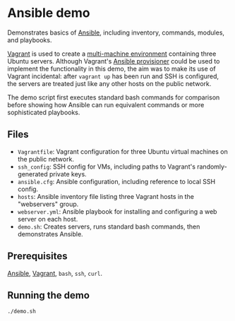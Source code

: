 # Ansible demo

Demonstrates basics of [Ansible](http://www.ansible.com/),
including inventory, commands, modules, and playbooks.

[Vagrant](https://www.vagrantup.com/) is used to create a
[multi-machine environment](http://docs.vagrantup.com/v2/multi-machine/index.html)
containing three Ubuntu servers.
Although Vagrant's [Ansible provisioner](http://docs.vagrantup.com/v2/provisioning/ansible.html)
could be used to implement the functionality in this demo, the aim was to make its use of Vagrant
incidental: after `vagrant up` has been run and SSH is configured, the servers are treated just
like any other hosts on the public network.

The demo script first executes standard bash commands for comparison before showing how Ansible
can run equivalent commands or more sophisticated playbooks.

## Files

* `Vagrantfile`: Vagrant configuration for three Ubuntu virtual machines on the public network.
* `ssh_config`: SSH config for VMs, including paths to Vagrant's randomly-generated private keys.
* `ansible.cfg`: Ansible configuration, including reference to local SSH config.
* `hosts`: Ansible inventory file listing three Vagrant hosts in the "webservers" group.
* `webserver.yml`: Ansible playbook for installing and configuring a web server on each host.
* `demo.sh`: Creates servers, runs standard bash commands, then demonstrates Ansible.

## Prerequisites

[Ansible](http://www.ansible.com/),
[Vagrant](https://www.vagrantup.com/),
`bash`,
`ssh`,
`curl`.

## Running the demo

```
./demo.sh
```
